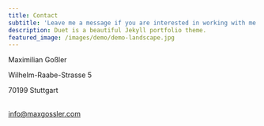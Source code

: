 ```yaml
---
title: Contact
subtitle: 'Leave me a message if you are interested in working with me:'
description: Duet is a beautiful Jekyll portfolio theme.
featured_image: /images/demo/demo-landscape.jpg
---
```


<!-- {% include contact-form.html %} -->
Maximilian Goßler

Wilhelm-Raabe-Strasse 5

70199 Stuttgart
<br/>
<br/>

<a onClick="javascript:window.open('mailto:info@maxgossler.com', 'Mail');event.preventDefault()" href="/contact" target="_top">info@maxgossler.com</a>
